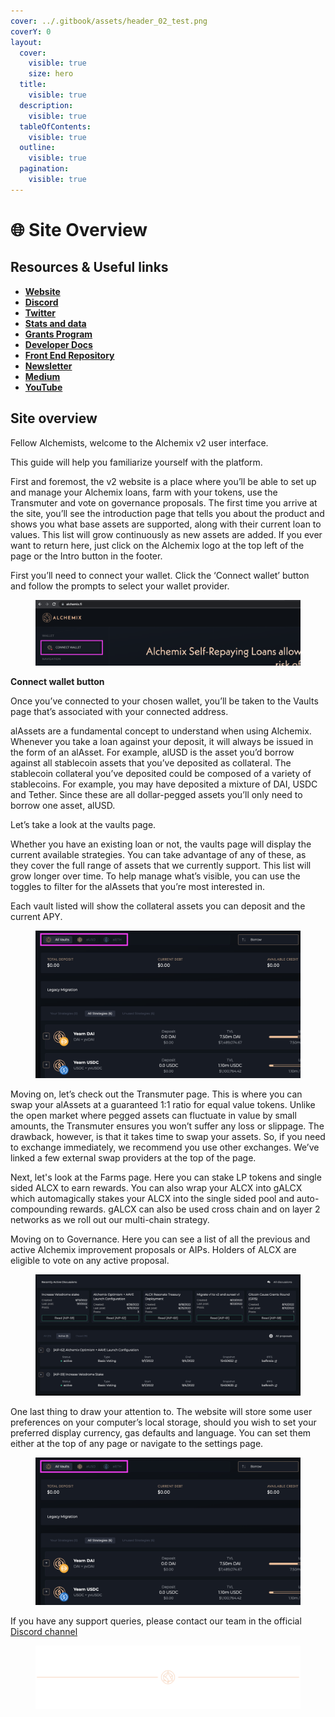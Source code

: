 ```yaml
---
cover: ../.gitbook/assets/header_02_test.png
coverY: 0
layout:
  cover:
    visible: true
    size: hero
  title:
    visible: true
  description:
    visible: true
  tableOfContents:
    visible: true
  outline:
    visible: true
  pagination:
    visible: true
---
```


# 🌐 Site Overview

## **Resources &** Useful links

* [**Website**](https://www.alchemix.fi/)
* [**Discord**](https://discord.com/invite/alchemix)
* [**Twitter**](https://twitter.com/AlchemixFi)
* [**Stats and data**](https://alchemix-stats.com/)
* [**Grants Program**](https://alchemix.questbook.app/)
* [**Developer Docs**](https://alchemix-finance.gitbook.io/v2/)
* [**Front End Repository**](https://github.com/alchemix-finance/alchemix-v2-frontend)
* [**Newsletter**](https://alchemixfi.substack.com/)
* [**Medium**](https://alchemixfi.medium.com/)
* [**YouTube**](https://www.youtube.com/c/AlchemixFinance)

## Site overview

Fellow Alchemists, welcome to the Alchemix v2 user interface.

This guide will help you familiarize yourself with the platform.

First and foremost, the v2 website is a place where you’ll be able to set up and manage your Alchemix loans, farm with your tokens, use the Transmuter and vote on governance proposals. The first time you arrive at the site, you’ll see the introduction page that tells you about the product and shows you what base assets are supported, along with their current loan to values. This list will grow continuously as new assets are added. If you ever want to return here, just click on the Alchemix logo at the top left of the page or the Intro button in the footer.

First you’ll need to connect your wallet. Click the ‘Connect wallet’ button and follow the prompts to select your wallet provider.



<figure><img src="../.gitbook/assets/image (8) (1).png" alt=""><figcaption></figcaption></figure>

**Connect wallet button**

Once you’ve connected to your chosen wallet, you’ll be taken to the Vaults page that’s associated with your connected address.

alAssets are a fundamental concept to understand when using Alchemix. Whenever you take a loan against your deposit, it will always be issued in the form of an alAsset. For example, alUSD is the asset you’d borrow against all stablecoin assets that you’ve deposited as collateral. The stablecoin collateral you’ve deposited could be composed of a variety of stablecoins. For example, you may have deposited a mixture of DAI, USDC and Tether. Since these are all dollar-pegged assets you’ll only need to borrow one asset, alUSD.

Let’s take a look at the vaults page.

Whether you have an existing loan or not, the vaults page will display the current available strategies. You can take advantage of any of these, as they cover the full range of assets that we currently support. This list will grow longer over time. To help manage what’s visible, you can use the toggles to filter for the alAssets that you’re most interested in.

Each vault listed will show the collateral assets you can deposit and the current APY.



<figure><img src="../.gitbook/assets/image (33).png" alt=""><figcaption></figcaption></figure>

Moving on, let’s check out the Transmuter page. This is where you can swap your alAssets at a guaranteed 1:1 ratio for equal value tokens. Unlike the open market where pegged assets can fluctuate in value by small amounts, the Transmuter ensures you won’t suffer any loss or slippage. The drawback, however, is that it takes time to swap your assets. So, if you need to exchange immediately, we recommend you use other exchanges. We’ve linked a few external swap providers at the top of the page.

Next, let's look at the Farms page. Here you can stake LP tokens and single sided ALCX to earn rewards. You can also wrap your ALCX into gALCX which automagically stakes your ALCX into the single sided pool and auto-compounding rewards. gALCX can also be used cross chain and on layer 2 networks as we roll out our multi-chain strategy.

Moving on to Governance. Here you can see a list of all the previous and active Alchemix improvement proposals or AIPs. Holders of ALCX are eligible to vote on any active proposal.



<figure><img src="../.gitbook/assets/image (1) (1).png" alt=""><figcaption></figcaption></figure>

One last thing to draw your attention to. The website will store some user preferences on your computer’s local storage, should you wish to set your preferred display currency, gas defaults and language. You can set them either at the top of any page or navigate to the settings page.



<figure><img src="../.gitbook/assets/image (34).png" alt=""><figcaption></figcaption></figure>

If you have any support queries, please contact our team in the official [Discord channel](https://alchemix-finance.gitbook.io/user-docs/resources)

<figure><img src="../.gitbook/assets/header_02_test.png" alt=""><figcaption></figcaption></figure>
